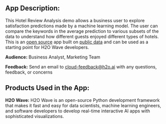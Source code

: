 ## App Description:

This Hotel Review Analysis demo allows a business user to explore satisfaction predictions made by a machine learning model. The user can compare the keywords in the average prediction to various subsets of the data to understand how different guests enjoyed different types of hotels. This is an [open source](https://github.com/h2oai/wave-apps/tree/main/explaining-ratings) app built on [public data](https://www.kaggle.com/datafiniti/hotel-reviews) and can be used as a starting point for H2O Wave developers.

**Audience:** Business Analyst, Marketing Team

**Feedback:** Send an email to cloud-feedback@h2o.ai with any questions, feedback, or concerns

## Products Used in the App:

**H2O Wave:** H2O Wave is an open-source Python development framework that makes it fast and easy for data scientists, machine learning engineers, and software developers to develop real-time interactive AI apps with sophisticated visualizations.
